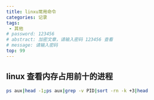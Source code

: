 ```yaml
---
title: linxu常用命令
categories: 记录
tags:
 - 其他
# password: 123456
# abstract: 加密文章，请输入密码 123456 查看
# message: 请输入密码
top: 99
---
```

## linux 查看内存占用前十的进程

```bash
ps aux|head -1;ps aux|grep -v PID|sort -rn -k +3|head
```
